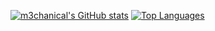 [![m3chanical's GitHub stats](https://github-readme-stats.vercel.app/api?username=m3chanical&show_icons=true&theme=synthwave)](https://github.com/anuraghazra/github-readme-stats)
[![Top Languages](https://github-readme-stats-khaki-gamma.vercel.app/api/top-langs/?username=m3chanical&layout=compact&langs_count=8&exclude_repo=bingode,github-readme-stats&theme=synthwave)](https://github.com/anuraghazra/github-readme-stats)
